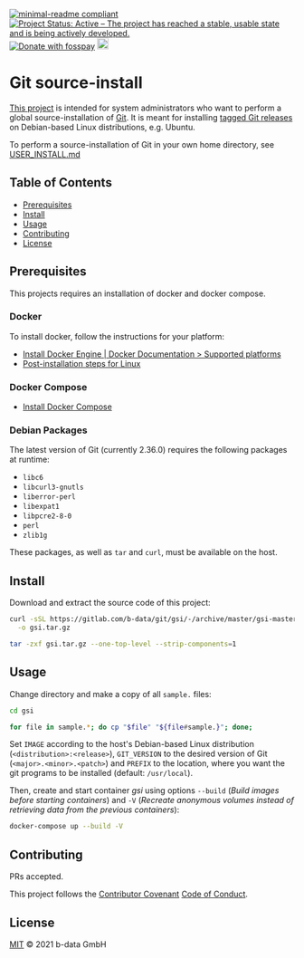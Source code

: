 [![minimal-readme compliant](https://img.shields.io/badge/readme%20style-minimal-brightgreen.svg)](https://github.com/RichardLitt/standard-readme/blob/master/example-readmes/minimal-readme.md) [![Project Status: Active – The project has reached a stable, usable state and is being actively developed.](https://www.repostatus.org/badges/latest/active.svg)](https://www.repostatus.org/#active) <a href="https://benz0li.b-data.io/donate?project=4"><img src="https://benz0li.b-data.io/donate/static/donate-with-fosspay.png" alt="Donate with fosspay"></a> <a href="https://liberapay.com/benz0li/donate"><img src="https://liberapay.com/assets/widgets/donate.svg" alt="Donate using Liberapay" height="20"></a>

# Git source-install

[This project](https://gitlab.com/b-data/git/gsi) is intended for system
administrators who want to perform a global source-installation of
[Git](https://github.com/git/git). It is meant for installing
[tagged Git releases](https://github.com/git/git/releases) on Debian-based
Linux distributions, e.g. Ubuntu.

To perform a source-installation of Git in your own home directory, see
[USER_INSTALL.md](USER_INSTALL.md)

## Table of Contents

*  [Prerequisites](#prerequisites)
*  [Install](#install)
*  [Usage](#usage)
*  [Contributing](#contributing)
*  [License](#license)

## Prerequisites

This projects requires an installation of docker and docker compose.

### Docker

To install docker, follow the instructions for your platform:

*  [Install Docker Engine | Docker Documentation > Supported platforms](https://docs.docker.com/engine/install/#supported-platforms)
*  [Post-installation steps for Linux](https://docs.docker.com/engine/install/linux-postinstall/)

### Docker Compose

*  [Install Docker Compose](https://docs.docker.com/compose/install/)

### Debian Packages

The latest version of Git (currently 2.36.0) requires the following packages at
runtime:

*  `libc6`
*  `libcurl3-gnutls`
*  `liberror-perl`
*  `libexpat1`
*  `libpcre2-8-0`
*  `perl`
*  `zlib1g`

These packages, as well as `tar` and `curl`, must be available on the host.

## Install

Download and extract the source code of this project:

```bash
curl -sSL https://gitlab.com/b-data/git/gsi/-/archive/master/gsi-master.tar.gz \
  -o gsi.tar.gz

tar -zxf gsi.tar.gz --one-top-level --strip-components=1
```

## Usage

Change directory and make a copy of all `sample.` files:

```bash
cd gsi

for file in sample.*; do cp "$file" "${file#sample.}"; done;
```

Set `IMAGE` according to the host's Debian-based Linux distribution
(`<distribution>:<release>`), `GIT_VERSION` to the desired version of Git
(`<major>.<minor>.<patch>`) and `PREFIX` to the location, where you want the
git programs to be installed (default: `/usr/local`).

Then, create and start container _gsi_ using options `--build` (_Build images
before starting containers_) and `-V` (_Recreate anonymous volumes instead of
retrieving data from the previous containers_):

```bash
docker-compose up --build -V
```

## Contributing

PRs accepted.

This project follows the
[Contributor Covenant](https://www.contributor-covenant.org)
[Code of Conduct](CODE_OF_CONDUCT.md).

## License

[MIT](LICENSE) © 2021 b-data GmbH
